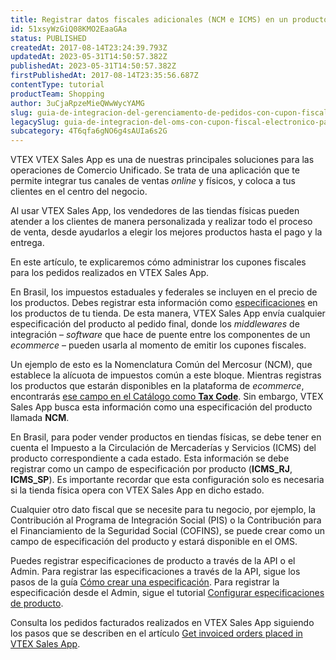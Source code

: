 ```yaml
---
title: Registrar datos fiscales adicionales (NCM e ICMS) en un producto de VTEX Sales App
id: 51xsyWzGiQ08KMO2EaaGAa
status: PUBLISHED
createdAt: 2017-08-14T23:24:39.793Z
updatedAt: 2023-05-31T14:50:57.382Z
publishedAt: 2023-05-31T14:50:57.382Z
firstPublishedAt: 2017-08-14T23:35:56.687Z
contentType: tutorial
productTeam: Shopping
author: 3uCjaRpzeMieQWwWycYAMG
slug: guia-de-integracion-del-gerenciamento-de-pedidos-con-cupon-fiscal-electronico-para-el-vtex-sales-app
legacySlug: guia-de-integracion-del-oms-con-cupon-fiscal-electronico-para-el-vtex-instore,guia-de-integracion-del-gerenciamento-de-pedidos-con-cupon-fiscal-electronico-para-el-vtex-instore
subcategory: 4T6qfa6gNO6g4sAUIa6s2G
---
```


VTEX VTEX Sales App es una de nuestras principales soluciones para las operaciones de Comercio Unificado. Se trata de una aplicación que te permite integrar tus canales de ventas _online_ y físicos, y coloca a tus clientes en el centro del negocio.

Al usar VTEX Sales App, los vendedores de las tiendas físicas pueden atender a los clientes de manera personalizada y realizar todo el proceso de venta, desde ayudarlos a elegir los mejores productos hasta el pago y la entrega.

En este artículo, te explicaremos cómo administrar los cupones fiscales para los pedidos realizados en VTEX Sales App. 

En Brasil, los impuestos estaduales y federales se incluyen en el precio de los productos. Debes registrar esta información como [especificaciones](https://help.vtex.com/es/tracks/catalogo-101--5AF0XfnjfWeopIFBgs3LIQ/2NQoBv8m4Yz3oQaLgDRagP) en los productos de tu tienda. De esta manera, VTEX Sales App envía cualquier especificación del producto al pedido final, donde los _middlewares_ de integración – _software_ que hace de puente entre los componentes de un _ecommerce_ – pueden usarla al momento de emitir los cupones fiscales.

Un ejemplo de esto es la Nomenclatura Común del Mercosur (NCM), que establece la alícuota de impuestos común a este bloque. Mientras registras los productos que estarán disponibles en la plataforma de _ecommerce_, encontrarás [ese campo en el Catálogo como **Tax Code**](https://help.vtex.com/es/tutorial/campos-de-registro-de-producto--4dYXWIK3zyS8IceKkQseke). Sin embargo, VTEX Sales App busca esta información como una especificación del producto llamada **NCM**.

En Brasil, para poder vender productos en tiendas físicas, se debe tener en cuenta el Impuesto a la Circulación de Mercaderías y Servicios (ICMS) del producto correspondiente a cada estado. Esta información se debe registrar como un campo de especificación por producto (**ICMS_RJ**, **ICMS_SP**). Es importante recordar que esta configuración solo es necesaria si la tienda física opera con VTEX Sales App en dicho estado.

Cualquier otro dato fiscal que se necesite para tu negocio, por ejemplo, la Contribución al Programa de Integración Social (PIS) o la Contribución para el Financiamiento de la Seguridad Social (COFINS), se puede crear como un campo de especificación del producto y estará disponible en el OMS.

Puedes registrar especificaciones de producto a través de la API o el Admin. Para registrar las especificaciones a través de la API, sigue los pasos de la guía [Cómo crear una especificación](https://developers.vtex.com/vtex-rest-api/docs/how-to-create-a-specification). Para registrar la especificación desde el Admin, sigue el tutorial [Configurar especificaciones de producto](https://help.vtex.com/es/tutorial/configurando-campos-de-especificacao-no-produto--tutorials_271).

Consulta los pedidos facturados realizados en VTEX Sales App siguiendo los pasos que se describen en el artículo [Get invoiced orders placed in VTEX Sales App](https://developers.vtex.com/vtex-rest-api/docs/get-invoiced-orders-placed-in-instore).
